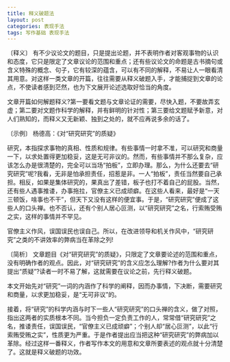 ```yaml
---
title: 释义破题法
layout: post
categories: 表现手法
tags: 写作基础 表现手法
---
```


〔释义〕 有不少议论文的题目，只是提出论题，并不表明作者对客观事物的认识和态度，它只是限定了文章议论的范围和重点；还有些议论文的命题是古书摘句或含义特殊的概念、句子，它有较深的蕴含，可以有不同的解释，不易让人一眼看清其用意。对这样一类文章的开篇，往往需要从释义破题入手，才能捕捉到文章的论点，不使读者感到茫然，也为下文展开论述选取好恰当的角度。

文章开篇如何解题释义?第一要看文题与文章论证的需要，尽快入题，不要故弄玄虚；第二要对文题作科学的解释，并有鲜明的针对性；第三要给文题赋予新意，对人们熟知的，而释义又无新颖、独到之处的，就不应再说多余的话了。

〔示例〕 杨德高：《对“研究研究”的质疑》

研究，本指探求事物的真相、性质和规律。有些事情一时拿不准，可以研究和商量一下，以求处置得更加稳妥，这是无可非议的。然而，有些事情并不那么复杂，应该怎么办是很清楚的，完全可以当场“拍板”，立即办理。那么，为什么还要去“研究研究”呢?我看，无非是怕承担责任，招惹是非。一人“拍板”，责任当然要自己承担。相反，如果是集体研究的，果真出了差错，板子也打不着自己的屁股。当然，还有些人遇事推诿，办事拖拉，官僚主义已成顽癖。在这些人看来，最好是“一天三顿饭，啥事也不干”，但天下又没有这样的便宜事。于是，“研究研究”便成了这些人的口头禅。也不否认，还有个别人居心叵测，以“研究研究”之名，行索贿受贿之实，这样的事情并不罕见。

官僚主义作风，误国误民也误自己。所以，在改进领导和机关作风中，“研究研究”之类的不讲效率的弊病当在革除之列!

〔简析〕 文章题目《对“研究研究”的质疑》，只限定了文章要论述的范围和重点，没有明确作者的观点。因此，对“研究研究”的含义应怎么理解?作者为什么要对其提出“质疑”?读者一时不易了解，这就需要在议论之前，先行释义破题。

本文开始先对“研究”一词的内涵作了科学的阐释，因而办事情，下决断，需要研究和商量，以求更加稳妥，是“无可非议”的。

接着，将“研究”的科学内涵与时下一些人“研究研究”的口头禅的含义，做了对照，指出这两者的实质根本不同。当今担负一定负责工作的人，常常借“研究研究”之名，推诿责任，误国误民，“官僚主义已成顽癖”；个别人却“居心叵测”，以此“行索贿受贿之实”，性质更为严重。于是作者提出应当把这种“研究研究”的弊病加以革除。经过这样一番释义，作者写作本文的用意和文章所要表述的观点就十分清楚了。这就是释义破题的功效。 